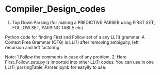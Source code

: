 # Compiler_Design_codes

1. Top Down Parsing (for making a PREDICTIVE PARSER using FIRST SET, FOLLOW SET, PARSING TABLE etc)

Python code for finding First and Follow set of a any LL(1) grammar. A Context Free Grammar (CFG) is LL(1) after removing ambiguity, left recursion and left factoring.

Note: 1.Follow the comments in case of any problem.
      2. Here First_Follow_sets.py is imported into other LL(1) codes. You can use in one LL(1)_parsingTable_Parser.ipynb for easyily to use.
